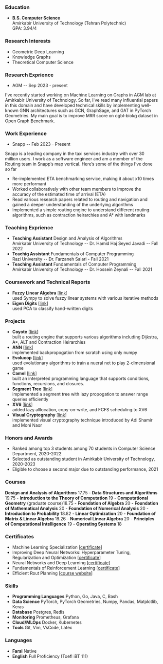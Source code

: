 
### Education
- **B.S. Computer Science**\
Amirkabir University of Technology (Tehran Polytechnic)\
GPA: 3.94/4 

### Research Interests 
- Geometric Deep Learning 
- Knowledge Graphs 
- Theoretical Computer Science 
### Research Exprience 
- AGM -- Sep 2023 - present 

I've recently started working on Machine Learning on Graphs in AGM lab at Amirkabir University of Technology. 
So far, I've read many influential papers in this domain and have developed technical skills by implementing 
well-known GNN architectures such as GCN, GraphSage, and GAT in PyTorch Geometries. My main goal is to improve 
MRR score on ogbl-biokg dataset in Open Graph Benchmark.

### Work Experience 
- Snapp -- Feb 2023 - Present 

Snapp is a leading company in the taxi services industry with over 30 million users. I work as
a software engineer and am a member of the Routing team in Snapp’s map vertical. Here’s
some of the things I’ve done so far

  - Re-implemented ETA benchmarking service, making it about x10 times more performant
  - Worked collaboratively with other team members to improve the accuracy of the estimated time of arrival (ETA)
  - Read various research papers related to routing and navigation and gained a deeper understanding of the underlying algorithms
  - Implemented a simple routing engine to understand different routing algorithms, such as contraction heirarchies and A* with landmarks


### Teaching Exprience 
- **Teaching Assistant** Design and Analysis of Algorithms\
Amirkabir University of Technology -- Dr. Hamid Haj Seyed Javadi -- Fall 2022
- **Teachig Assistant** Fundamentals of Computer Programming\
Razi University -- Dr. Farzaneh Salari - Fall 2021
- **Teaching Assistant** Fundamentals of Computer Programming\
Amirkabir University of Technology -- Dr. Hossein Zeynali -- Fall 2021

### Coursework and Technical Reports 
- **Fuzzy Linear Algebra** \[[link](https://github.com/mehrdad3301/fuzzy-linear-algebra)\]\
used Sympy to solve fuzzy linear systems with various iterative methods 
- **Eigen Digits** \[[link](https://github.com/mehrdad3301/Eigen-Digits)\]\
used PCA to classify hand-written digits

### Projects 

- **Coyote** \[[link]()\] \
built a routing engine that supports various algorithms including Dijkstra, A*, ALT and Contraction Heirarchies 
- **ANN** \[[link](https://github.com/mehrdad3301/ANN)\]\
implemented backpropogation from scratch using only numpy 
- **Evolucop** \[[link](https://github.com/mehrdad3301/EvoluCop)\]\
used evolutionary algorithms to train a nueral net to play 2-dimensional game 
- **Camel** \[[link](https://github.com/camel-lang/interpreter)\]\
built an interpreted programming language that supports conditions, functions, recursions, and closures. 
- **Segment Tree** \[[link](https://github.com/mehrdad3301/segment-tree)\]\
implemented a segment tree with lazy propogation to answer range queries efficiently
- **XV6** \[[link](https://github.com/mehrdad3301/xv6-riscv)\]\
added lazy alllocation, copy-on-write, and FCFS scheduling to XV6
- **Visual Cryptography** \[[link](https://github.com/mehrdad3301/visual-cryptography)\]\
implemented visual cryptography technique introduced by Adi Shamir and Moni Naor

### Honors and Awards
- Ranked among top 3 students among 70 students in Computer Science Department, 2020-2022 
- Selected as outstanding student in Amirkabir University of Technology, 2020-2023 
- Eligible to choose a second major due to outstanding performance, 2021 

### Courses 
**Design and Analysis of Algorithms** 17.75 -
**Data Structures and Algorithms** 19.75 -
**Introduction to the Theory of Computation** 19 -
**Computational Geometry** (graduate course)18.75 -
**Foundation of Algebra** 20 - 
**Foundation of Mathematical Analysis** 20 -
**Foundation of Numerical Analysis** 20 -
**Introduction to Probability** 18.82 -
**Linear Optimization** 20 -
**Foundation of Matrix & Linear Algebra** 18.26 -
**Numerical Linear Algebra** 20 - 
**Principles of Computational Intelligence** 19 -
**Operating Systems** 18 


### Certificates  
- Machine Learning Specialization \[[certificate](https://www.coursera.org/account/accomplishments/specialization/certificate/QSWJ7GE3AUR7)\]
- Improving Deep Neural Networks: Hyperparameter Tuning, Regularization and Optimization \[[certificate](https://www.coursera.org/account/accomplishments/records/64W2DT6AM9XG)\]
- Neural Networks and Deep Learning \[[certificate](https://www.coursera.org/account/accomplishments/certificate/2TE89QP4MDFW)\]
- Fundamentals of Reinforcement Learning \[[certificate](https://www.coursera.org/account/accomplishments/certificate/VURSGP6KNW4D)\]
- Efficient Rout Planning \[[course website](https://ad-wiki.informatik.uni-freiburg.de/teaching/EfficientRoutePlanningSS2012)\]

### Skills 
- **Programming Languages** Python, Go, Java, C, Bash
- **Data Science** PyTorch, PyTorch Geometries, Numpy, Pandas, Matplotlib, Keras
- **Database** Postgres, Redis
- **Monitoring** Prometheus, Grafana 
- **Cloud/MLOps** Docker, Kubernetes
- **Tools** Git, Vim, VsCode, Latex  

### Languages
- **Farsi** Native 
- **English** Full Proficiency (Toefl iBT 111) 




